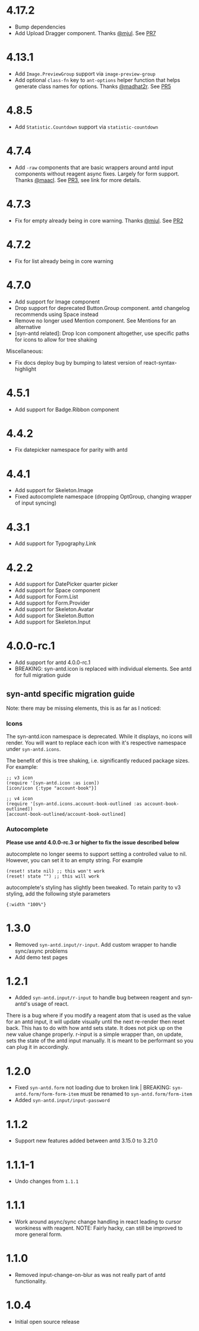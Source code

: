 # 4.17.2
- Bump dependencies
- Add Upload Dragger component. Thanks [@mjul](https://gitlab.com/mjul). See [PR7](https://gitlab.com/synqrinus/syn-antd/-/merge_requests/7)

# 4.13.1
- Add `Image.PreviewGroup` support via `image-preview-group`
- Add optional `class-fn` key to `ant-options` helper function that helps generate class names for options. Thanks [@madhat2r](https://gitlab.com/madhat2r). See [PR5](https://gitlab.com/synqrinus/syn-antd/-/merge_requests/5) 

# 4.8.5
- Add `Statistic.Countdown` support via `statistic-countdown`

# 4.7.4
- Add `-raw` components that are basic wrappers around antd input components without reagent async fixes. Largely for form support. Thanks [@maacl](https://gitlab.com/maacl). See [PR3](https://gitlab.com/synqrinus/syn-antd/-/merge_requests/3), see link for more details. 

# 4.7.3
- Fix for empty already being in core warning. Thanks [@mjul](https://gitlab.com/mjul). See [PR2](https://gitlab.com/synqrinus/syn-antd/-/merge_requests/2)

# 4.7.2
- Fix for list already being in core warning

# 4.7.0
- Add support for Image component
- Drop support for deprecated Button.Group component. antd changelog recommends using Space instead
- Remove no longer used Mention component. See Mentions for an alternative
- [syn-antd related]: Drop Icon component altogether, use specific paths for icons to allow for tree shaking

Miscellaneous:
- Fix docs deploy bug by bumping to latest version of react-syntax-highlight

# 4.5.1
- Add support for Badge.Ribbon component

# 4.4.2
- Fix datepicker namespace for parity with antd

# 4.4.1
- Add support for Skeleton.Image
- Fixed autocomplete namespace (dropping OptGroup, changing wrapper of input syncing)

# 4.3.1
- Add support for Typography.Link

# 4.2.2
- Add support for DatePicker quarter picker
- Add support for Space component
- Add support for Form.List
- Add support for Form.Provider
- Add support for Skeleton.Avatar
- Add support for Skeleton.Button
- Add support for Skeleton.Input

# 4.0.0-rc.1
- Add support for antd 4.0.0-rc.1
- BREAKING: syn-antd.icon is replaced with individual elements. See antd for full migration guide

## syn-antd specific migration guide

Note: there may be missing elements, this is as far as I noticed:

### Icons

The syn-antd.icon namespace is deprecated. While it displays, no icons will render. You will want to replace each icon with it's respective namespace under `syn-antd.icons`.

The benefit of this is tree shaking, i.e. significantly reduced package sizes. For example:

```
;; v3 icon
(require '[syn-antd.icon :as icon])
[icon/icon {:type "account-book"}]

;; v4 icon
(require '[syn-antd.icons.account-book-outlined :as account-book-outlined])
[account-book-outlined/account-book-outlined]
```

### Autocomplete

**Please use antd 4.0.0-rc.3 or higher to fix the issue described below**

autocomplete no longer seems to support setting a controlled value to nil. However, you can set it to an empty string. For example

```
(reset! state nil) ;; this won't work
(reset! state "") ;; this will work
``` 

autocomplete's styling has slightly been tweaked. To retain parity to v3 styling, add the following style parameters

```
{:width "100%"}
```


# 1.3.0
- Removed `syn-antd.input/r-input`. Add custom wrapper to handle sync/async problems
- Add demo test pages

# 1.2.1
- Added `syn-antd.input/r-input` to handle bug between reagent and syn-antd's usage of react.

There is a bug where if you modify a reagent atom that is used as the value for an antd input, it will update visually until the next re-render then reset back. This has to do with how antd sets state. It does not pick up on the new value change properly. r-input is a simple wrapper than, on update, sets the state of the antd input manually. It is meant to be performant so you can plug it in accordingly. 

# 1.2.0
- Fixed `syn-antd.form` not loading due to broken link | BREAKING: `syn-antd.form/form-form-item` must be renamed to `syn-antd.form/form-item`
- Added `syn-antd.input/input-password`

# 1.1.2
- Support new features added between antd 3.15.0 to 3.21.0

# 1.1.1-1

- Undo changes from `1.1.1`

# 1.1.1

- Work around async/sync change handling in react leading to cursor wonkiness with reagent. NOTE: Fairly hacky, can still be improved to more general form.

# 1.1.0

- Removed input-change-on-blur as was not really part of antd functionality.

# 1.0.4

- Initial open source release